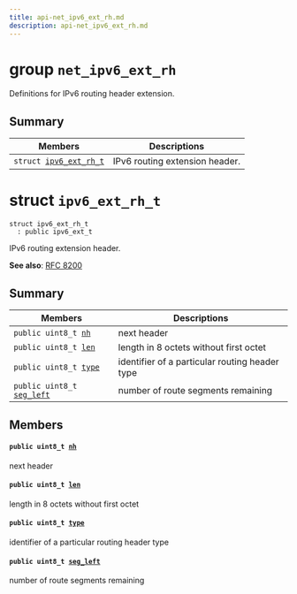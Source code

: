 ```yaml
---
title: api-net_ipv6_ext_rh.md
description: api-net_ipv6_ext_rh.md
---
```

# group `net_ipv6_ext_rh` 

Definitions for IPv6 routing header extension.

## Summary

 Members                        | Descriptions                                
--------------------------------|---------------------------------------------
`struct `[`ipv6_ext_rh_t`](#structipv6__ext__rh__t) | IPv6 routing extension header.

# struct `ipv6_ext_rh_t` 

```
struct ipv6_ext_rh_t
  : public ipv6_ext_t
```  

IPv6 routing extension header.

**See also**: [RFC 8200](https://tools.ietf.org/html/rfc8200#section-4.4)

## Summary

 Members                        | Descriptions                                
--------------------------------|---------------------------------------------
`public uint8_t `[`nh`](#structipv6__ext__rh__t_1a6bdea14a1cc2d69aaff784235a18e5c1) | next header
`public uint8_t `[`len`](#structipv6__ext__rh__t_1a5a6a0a671cf3d546d6f0f380ab2696ca) | length in 8 octets without first octet
`public uint8_t `[`type`](#structipv6__ext__rh__t_1a705b5d7a84641706b03f264e56183428) | identifier of a particular routing header type
`public uint8_t `[`seg_left`](#structipv6__ext__rh__t_1a5c7e0f87f6722d62f82aa4265c48f880) | number of route segments remaining

## Members

#### `public uint8_t `[`nh`](#structipv6__ext__rh__t_1a6bdea14a1cc2d69aaff784235a18e5c1) 

next header

#### `public uint8_t `[`len`](#structipv6__ext__rh__t_1a5a6a0a671cf3d546d6f0f380ab2696ca) 

length in 8 octets without first octet

#### `public uint8_t `[`type`](#structipv6__ext__rh__t_1a705b5d7a84641706b03f264e56183428) 

identifier of a particular routing header type

#### `public uint8_t `[`seg_left`](#structipv6__ext__rh__t_1a5c7e0f87f6722d62f82aa4265c48f880) 

number of route segments remaining

